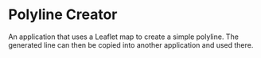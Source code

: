 # Polyline Creator

An application that uses a Leaflet map to create a simple polyline. 
The generated line can then be copied into another application and used there.
